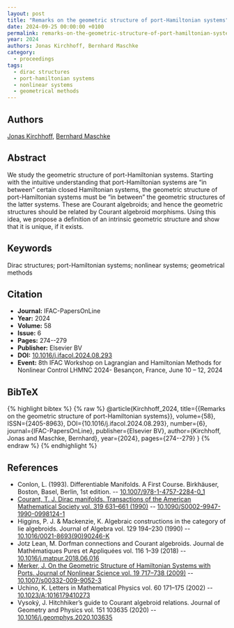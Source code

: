 ```yaml
---
layout: post
title: "Remarks on the geometric structure of port-Hamiltonian systems"
date: 2024-09-25 00:00:00 +0100
permalink: remarks-on-the-geometric-structure-of-port-hamiltonian-systems
year: 2024
authors: Jonas Kirchhoff, Bernhard Maschke
category:
  - proceedings
tags:
  - dirac structures
  - port-hamiltonian systems
  - nonlinear systems
  - geometrical methods
---
```

 
## Authors
[Jonas Kirchhoff](authors/jonas_kirchhoff), [Bernhard Maschke](authors/bernhard_maschke)
 
## Abstract
We study the geometric structure of port-Hamiltonian systems. Starting with the intuitive understanding that port-Hamiltonian systems are “in between” certain closed Hamiltonian systems, the geometric structure of port-Hamiltonian systems must be “in between” the geometric structures of the latter systems. These are Courant algebroids; and hence the geometric structures should be related by Courant algebroid morphisms. Using this idea, we propose a definition of an intrinsic geometric structure and show that it is unique, if it exists.
 
## Keywords
Dirac structures; port-Hamiltonian systems; nonlinear systems; geometrical methods
 
## Citation
- **Journal:** IFAC-PapersOnLine
- **Year:** 2024
- **Volume:** 58
- **Issue:** 6
- **Pages:** 274--279
- **Publisher:** Elsevier BV
- **DOI:** [10.1016/j.ifacol.2024.08.293](https://doi.org/10.1016/j.ifacol.2024.08.293)
- **Event:** 8th IFAC Workshop on Lagrangian and Hamiltonian Methods for Nonlinear Control LHMNC 2024- Besançon, France, June 10 – 12, 2024
 
## BibTeX
{% highlight bibtex %}
{% raw %}
@article{Kirchhoff_2024,
  title={{Remarks on the geometric structure of port-Hamiltonian systems}},
  volume={58},
  ISSN={2405-8963},
  DOI={10.1016/j.ifacol.2024.08.293},
  number={6},
  journal={IFAC-PapersOnLine},
  publisher={Elsevier BV},
  author={Kirchhoff, Jonas and Maschke, Bernhard},
  year={2024},
  pages={274--279}
}
{% endraw %}
{% endhighlight %}
 
## References
- Conlon, L. (1993). Differentiable Manifolds. A First Course. Birkhäuser, Boston, Basel, Berlin, 1st edition. -- [10.1007/978-1-4757-2284-0_1](https://doi.org/10.1007/978-1-4757-2284-0_1)
- [Courant, T. J. Dirac manifolds. Transactions of the American Mathematical Society vol. 319 631–661 (1990)](dirac-manifolds) -- [10.1090/S0002-9947-1990-0998124-1](https://doi.org/10.1090/S0002-9947-1990-0998124-1)
- Higgins, P. J. & Mackenzie, K. Algebraic constructions in the category of lie algebroids. Journal of Algebra vol. 129 194–230 (1990) -- [10.1016/0021-8693(90)90246-K](https://doi.org/10.1016/0021-8693(90)90246-K)
- Jotz Lean, M. Dorfman connections and Courant algebroids. Journal de Mathématiques Pures et Appliquées vol. 116 1–39 (2018) -- [10.1016/j.matpur.2018.06.016](https://doi.org/10.1016/j.matpur.2018.06.016)
- [Merker, J. On the Geometric Structure of Hamiltonian Systems with Ports. Journal of Nonlinear Science vol. 19 717–738 (2009)](on-the-geometric-structure-of-hamiltonian-systems-with-ports) -- [10.1007/s00332-009-9052-3](https://doi.org/10.1007/s00332-009-9052-3)
- Uchino, K. Letters in Mathematical Physics vol. 60 171–175 (2002) -- [10.1023/A:1016179410273](https://doi.org/10.1023/A:1016179410273)
- Vysoký, J. Hitchhiker’s guide to Courant algebroid relations. Journal of Geometry and Physics vol. 151 103635 (2020) -- [10.1016/j.geomphys.2020.103635](https://doi.org/10.1016/j.geomphys.2020.103635)

